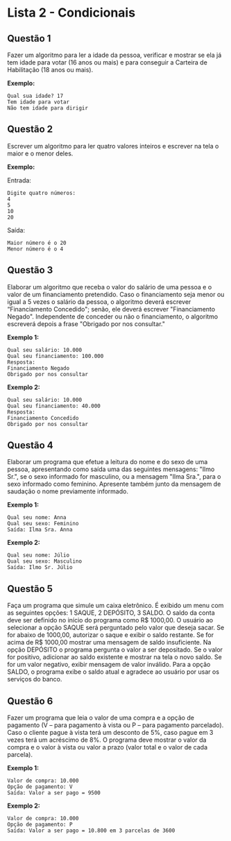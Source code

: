 
# Lista 2 - Condicionais

## Questão 1

Fazer um algoritmo para ler a idade da pessoa, verificar e mostrar se ela já tem idade para votar (16 anos ou mais) e para conseguir a Carteira de Habilitação (18 anos ou mais).

**Exemplo:**

```
Qual sua idade? 17
Tem idade para votar
Não tem idade para dirigir
```

## Questão 2

Escrever um algoritmo para ler quatro valores inteiros e escrever na tela o maior e o menor deles.

**Exemplo:**

Entrada:
```
Digite quatro números:
4
5
10
20
```

Saída:
```
Maior número é o 20
Menor número é o 4
```

## Questão 3

Elaborar um algoritmo que receba o valor do salário de uma pessoa e o valor de um financiamento pretendido. Caso o financiamento seja menor ou igual a 5 vezes o salário da pessoa, o algoritmo deverá escrever “Financiamento Concedido"; senão, ele deverá escrever "Financiamento Negado". Independente de conceder ou não o financiamento, o algoritmo escreverá depois a frase "Obrigado por nos consultar."

**Exemplo 1:**

```
Qual seu salário: 10.000
Qual seu financiamento: 100.000
Resposta:
Financiamento Negado
Obrigado por nos consultar
```

**Exemplo 2:**

```
Qual seu salário: 10.000
Qual seu financiamento: 40.000
Resposta:
Financiamento Concedido
Obrigado por nos consultar
```

## Questão 4

Elaborar um programa que efetue a leitura do nome e do sexo de uma pessoa, apresentando como saída uma das seguintes mensagens: "Ilmo Sr.", se o sexo informado for masculino, ou a mensagem "Ilma Sra.", para o sexo informado como feminino. Apresente também junto da mensagem de saudação o nome previamente informado.

**Exemplo 1:**

```
Qual seu nome: Anna
Qual seu sexo: Feminino
Saída: Ilma Sra. Anna
```

**Exemplo 2:**

```
Qual seu nome: Júlio
Qual seu sexo: Masculino
Saída: Ilmo Sr. Júlio
```

## Questão 5

Faça um programa que simule um caixa eletrônico. É exibido um menu com as seguintes opções: 1 SAQUE, 2 DEPÓSITO, 3 SALDO. O saldo da conta deve ser definido no início do programa como R$ 1000,00. O usuário ao selecionar a opção SAQUE será perguntado pelo valor que deseja sacar. Se for abaixo de 1000,00, autorizar o saque e exibir o saldo restante. Se for acima de R$ 1000,00 mostrar uma mensagem de saldo insuficiente. Na opção DEPÓSITO o programa pergunta o valor a ser depositado. Se o valor for positivo, adicionar ao saldo existente e mostrar na tela o novo saldo. Se for um valor negativo, exibir mensagem de valor inválido. Para a opção SALDO, o programa exibe o saldo atual e agradece ao usuário por usar os serviços do banco.

## Questão 6

Fazer um programa que leia o valor de uma compra e a opção de pagamento (V – para pagamento à vista ou P – para pagamento parcelado). Caso o cliente pague à vista terá um desconto de 5%, caso pague em 3 vezes terá um acréscimo de 8%. O programa deve mostrar o valor da compra e o valor à vista ou valor a prazo (valor total e o valor de cada parcela).

**Exemplo 1:**

```
Valor de compra: 10.000
Opção de pagamento: V
Saída: Valor a ser pago = 9500
```

**Exemplo 2:**

```
Valor de compra: 10.000
Opção de pagamento: P
Saída: Valor a ser pago = 10.800 em 3 parcelas de 3600
```
